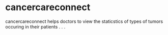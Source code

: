 # cancercareconnect
cancercareconnect helps doctors to view the staticstics of types of tumors occuring in their patients
.
.
.
